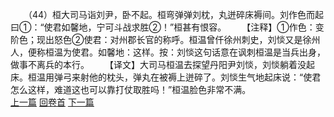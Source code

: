 　　（44）桓大司马诣刘尹，卧不起。桓弯弹弹刘枕，丸迸碎床褥间。刘作色而起曰①：“使君如馨地，宁可斗战求胜②！”桓甚有恨容。
　　【注释】①作色：变阶色；现出怒色②使君：对州郡长官的称呼。桓温曾仟徐州刺史，刘惔又是徐州人，便称桓温为使君。如馨地：这样。按：刘惔这句话意在讽刺桓温是当兵出身， 做事不离兵的本行。
　　【译文】大司马桓温去探望丹阳尹刘惔，刘惔躺着没起床。桓温用弹弓来射他的枕头，弹丸在被褥上迸碎了。刘惔生气地起床说：“使君怎么这样，难道这也可以靠打仗取胜吗！”桓温脸色非常不满。
<br>[上一篇](05_43) [回卷首](05_00) [下一篇](05_45)

